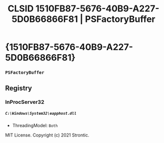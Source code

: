 ﻿---
title: "CLSID 1510FB87-5676-40B9-A227-5D0B66866F81 | PSFactoryBuffer"
excerpt: What is COM-Object CLSID 1510FB87-5676-40B9-A227-5D0B66866F81?
---

# {1510FB87-5676-40B9-A227-5D0B66866F81}

### `PSFactoryBuffer`

## Registry


### InProcServer32

##### `C:\Windows\System32\eapphost.dll`
* ThreadingModel: `Both`

MIT License. Copyright (c) 2021 Strontic.


